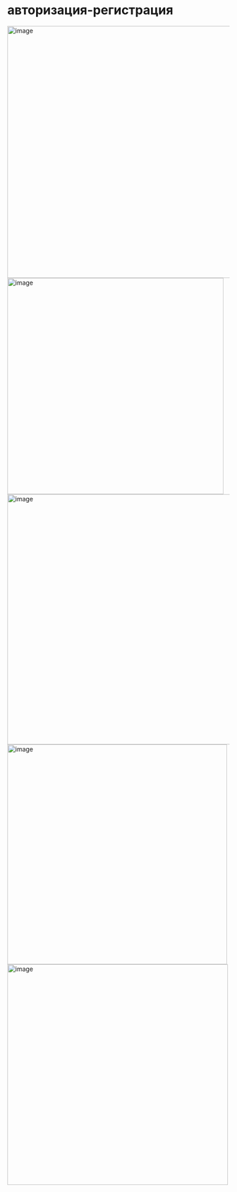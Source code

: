 # авторизация-регистрация

<img width="571" alt="image" src="https://github.com/Arh-Eli/project_3/assets/145199743/b095ab19-bb7a-408a-8c63-2c0de5f530c1">

<img width="490" alt="image" src="https://github.com/Arh-Eli/project_3/assets/145199743/999c5f90-9df9-46b6-a4f0-d63667ac0d4d">

<img width="567" alt="image" src="https://github.com/Arh-Eli/project_3/assets/145199743/65885be4-5db4-410d-8088-10defd0c4176">

<img width="498" alt="image" src="https://github.com/Arh-Eli/project_3/assets/145199743/a6ebdf02-e3b8-4051-9a90-724ad3e2ac7f">

<img width="500" alt="image" src="https://github.com/Arh-Eli/project_3/assets/145199743/3028a016-cc47-432c-8074-238bfb239b0f">
